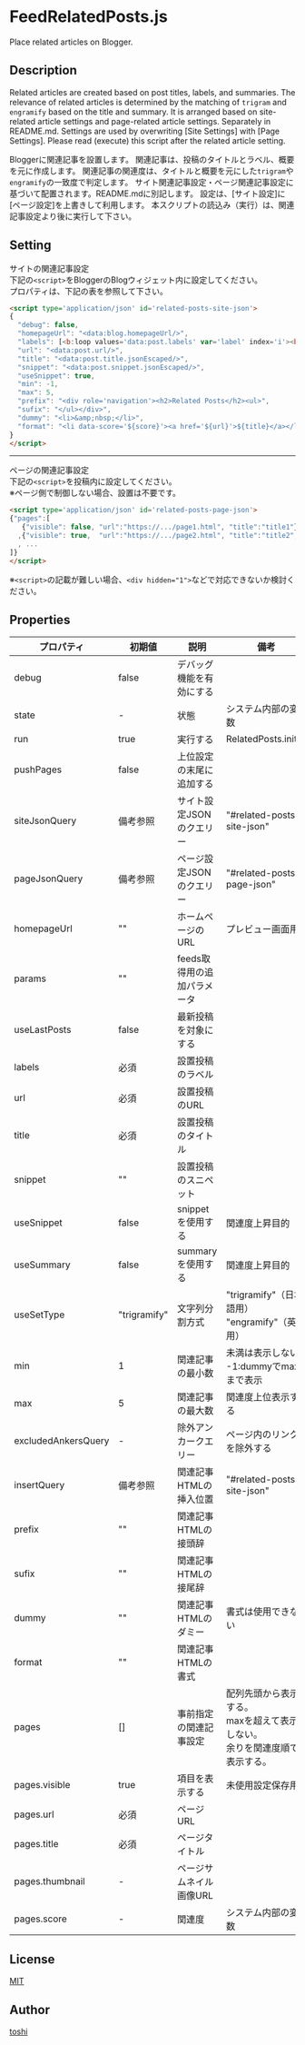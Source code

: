 ﻿FeedRelatedPosts.js
=====================

Place related articles on Blogger.



## Description
Related articles are created based on post titles, labels, and summaries. The relevance of related articles is determined by the matching of `trigram` and `engramify` based on the title and summary.  It is arranged based on site-related article settings and page-related article settings. Separately in README.md. Settings are used by overwriting [Site Settings] with [Page Settings]. Please read (execute) this script after the related article setting.

Bloggerに関連記事を設置します。
関連記事は、投稿のタイトルとラベル、概要を元に作成します。
関連記事の関連度は、タイトルと概要を元にした`trigram`や`engramify`の一致度で判定します。
サイト関連記事設定・ページ関連記事設定に基づいて配置されます。README.mdに別記します。
設定は、[サイト設定]に[ページ設定]を上書きして利用します。
本スクリプトの読込み（実行）は、関連記事設定より後に実行して下さい。


## Setting
サイトの関連記事設定  
下記の`<script>`をBloggerのBlogウィジェット内に設定してください。  
プロパティは、下記の表を参照して下さい。
```html
<script type='application/json' id='related-posts-site-json'>
{
  "debug": false,
  "homepageUrl": "<data:blog.homepageUrl/>",
  "labels": [<b:loop values='data:post.labels' var='label' index='i'><b:if cond='data:i != 0'>,</b:if>"<data:label.name.jsonEscaped/>"</b:loop>],
  "url": "<data:post.url/>",
  "title": "<data:post.title.jsonEscaped/>",
  "snippet": "<data:post.snippet.jsonEscaped/>",
  "useSnippet": true,
  "min": -1,
  "max": 5,
  "prefix": "<div role='navigation'><h2>Related Posts</h2><ul>",
  "sufix": "</ul></div>",
  "dummy": "<li>&amp;nbsp;</li>",
  "format": "<li data-score='${score}'><a href='${url}'>${title}</a></li>", 
}
</script>
```

---

ページの関連記事設定  
下記の`<script>`を投稿内に設定してください。  
※ページ側で制御しない場合、設置は不要です。
```html
<script type='application/json' id='related-posts-page-json'>
{"pages":[
   {"visible": false, "url":"https://.../page1.html", "title":"title1"}
  ,{"visible": true,  "url":"https://.../page2.html", "title":"title2", "thumbnail":"thumbnail URL"}
  , ...
]}
</script>
```

※`<script>`の記載が難しい場合、`<div hidden="1">`などで対応できないか検討ください。



## Properties
プロパティ    | 初期値       | 説明                         | 備考
---           | ---          | ---                          | ---
debug         | false        | デバッグ機能を有効にする
state         | -            | 状態                         | システム内部の変数
run           | true         | 実行する                     | RelatedPosts.init();
pushPages     | false        | 上位設定の末尾に追加する
siteJsonQuery | 備考参照     | サイト設定JSONのクエリー     | "#related-posts-site-json"
pageJsonQuery | 備考参照     | ページ設定JSONのクエリー     | "#related-posts-page-json"
homepageUrl   | ""           | ホームページのURL            | プレビュー画面用
params        | ""           | feeds取得用の追加パラメータ
useLastPosts  | false        | 最新投稿を対象にする
labels        | 必須         | 設置投稿のラベル
url           | 必須         | 設置投稿のURL
title         | 必須         | 設置投稿のタイトル
snippet       | ""           | 設置投稿のスニペット
useSnippet    | false        | snippetを使用する            | 関連度上昇目的
useSummary    | false        | summaryを使用する            | 関連度上昇目的
useSetType    | "trigramify" | 文字列分割方式               | "trigramify"（日本語用）<br/>"engramify"（英語用）
min           | 1            | 関連記事の最小数             | 未満は表示しない<br/>-1:dummyでmaxまで表示
max           | 5            | 関連記事の最大数             | 関連度上位表示する
excludedAnkersQuery | -      | 除外アンカークエリー         | ページ内のリンクを除外する
insertQuery   | 備考参照     | 関連記事HTMLの挿入位置       | "#related-posts-site-json"
prefix        | ""           | 関連記事HTMLの接頭辞
sufix         | ""           | 関連記事HTMLの接尾辞
dummy         | ""           | 関連記事HTMLのダミー         | 書式は使用できない
format        | ""           | 関連記事HTMLの書式
pages         | []           | 事前指定の関連記事設定       | 配列先頭から表示する。<br/>maxを超えて表示しない。<br/>余りを関連度順で表示する。
pages.visible | true         | 項目を表示する               | 未使用設定保存用
pages.url     | 必須         | ページURL
pages.title   | 必須         | ページタイトル
pages.thumbnail | -          | ページサムネイル画像URL
pages.score   | -            | 関連度                       | システム内部の変数



## License
[MIT](https://github.com/k08045kk/FeedRelatedPosts.js/blob/master/LICENSE)



## Author
[toshi](https://www.bugbugnow.net/p/profile.html)
